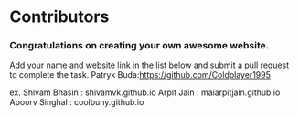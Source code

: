 # Contributors

### Congratulations on creating your own awesome website.

Add your name and website link in the list below and submit a pull request to complete the task.
    Patryk Buda:https://github.com/Coldplayer1995
    
    
ex. Shivam Bhasin : shivamvk.github.io
    Arpit Jain    : maiarpitjain.github.io
    Apoorv Singhal : coolbuny.github.io
